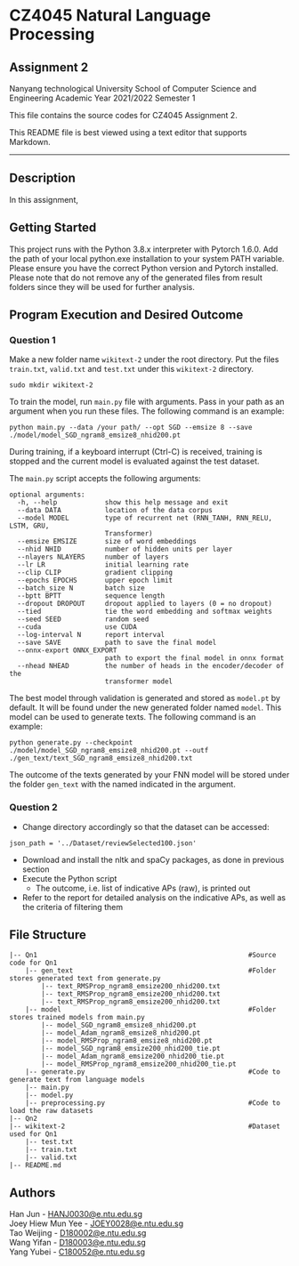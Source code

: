 # CZ4045 Natural Language Processing
## Assignment 2

Nanyang technological University
School of Computer Science and Engineering
Academic Year 2021/2022 Semester 1

This file contains the source codes for CZ4045 Assignment 2.

This README file is best viewed using a text editor that supports Markdown.

---

## Description

In this assignment, 

## Getting Started
This project runs with the Python 3.8.x interpreter with Pytorch 1.6.0. Add the path of your local python.exe installation to your system PATH variable. Please ensure you have the correct Python version and Pytorch installed. Please note that do not remove any of the generated files from result folders since they will be used for further analysis.

## Program Execution and Desired Outcome

### Question 1
Make a new folder name `wikitext-2` under the root directory. 
Put the files `train.txt`, `valid.txt` and `test.txt` under this `wikitext-2` directory.
```
sudo mkdir wikitext-2
``` 
To train the model, run `main.py` file with arguments. Pass in your path as an argument when you run these files. The following command is an example:
```
python main.py --data /your path/ --opt SGD --emsize 8 --save ./model/model_SGD_ngram8_emsize8_nhid200.pt
```

During training, if a keyboard interrupt (Ctrl-C) is received, training is stopped and the current model is evaluated against the test dataset.

The `main.py` script accepts the following arguments:
```
optional arguments:
  -h, --help            show this help message and exit
  --data DATA           location of the data corpus
  --model MODEL         type of recurrent net (RNN_TANH, RNN_RELU, LSTM, GRU,
                        Transformer)
  --emsize EMSIZE       size of word embeddings
  --nhid NHID           number of hidden units per layer
  --nlayers NLAYERS     number of layers
  --lr LR               initial learning rate
  --clip CLIP           gradient clipping
  --epochs EPOCHS       upper epoch limit
  --batch_size N        batch size
  --bptt BPTT           sequence length
  --dropout DROPOUT     dropout applied to layers (0 = no dropout)
  --tied                tie the word embedding and softmax weights
  --seed SEED           random seed
  --cuda                use CUDA
  --log-interval N      report interval
  --save SAVE           path to save the final model
  --onnx-export ONNX_EXPORT
                        path to export the final model in onnx format
  --nhead NHEAD         the number of heads in the encoder/decoder of the
                        transformer model
```

The best model through validation is generated and stored as `model.pt` by default. It will be found under the new generated folder named `model`.
This model can be used to generate texts. The following command is an example:
``` 
python generate.py --checkpoint ./model/model_SGD_ngram8_emsize8_nhid200.pt --outf ./gen_text/text_SGD_ngram8_emsize8_nhid200.txt 
```
The outcome of the texts generated by your FNN model will be stored under the folder `gen_text` with the named indicated in the argument. 

 
### Question 2
* Change directory accordingly so that the dataset can be accessed:
```
json_path = '../Dataset/reviewSelected100.json' 
``` 
* Download and install the nltk and spaCy packages, as done in previous section
* Execute the Python script
    * The outcome, i.e. list of indicative APs (raw), is printed out
* Refer to the report for detailed analysis on the indicative APs, as well as the criteria of filtering them


## File Structure
```
|-- Qn1                                                     #Source code for Qn1
    |-- gen_text                                            #Folder stores generated text from generate.py
        |-- text_RMSProp_ngram8_emsize200_nhid200.txt
        |-- text_RMSProp_ngram8_emsize200_nhid200.txt
        |-- text_RMSProp_ngram8_emsize200_nhid200.txt
    |-- model                                               #Folder stores trained models from main.py
        |-- model_SGD_ngram8_emsize8_nhid200.pt
        |-- model_Adam_ngram8_emsize8_nhid200.pt
        |-- model_RMSProp_ngram8_emsize8_nhid200.pt
        |-- model_SGD_ngram8_emsize200_nhid200_tie.pt
        |-- model_Adam_ngram8_emsize200_nhid200_tie.pt
        |-- model_RMSProp_ngram8_emsize200_nhid200_tie.pt
    |-- generate.py                                         #Code to generate text from language models
    |-- main.py
    |-- model.py
    |-- preprocessing.py                                    #Code to load the raw datasets
|-- Qn2
|-- wikitext-2                                              #Dataset used for Qn1
    |-- test.txt
    |-- train.txt
    |-- valid.txt
|-- README.md
```

## Authors
Han Jun - HANJ0030@e.ntu.edu.sg  
Joey Hiew Mun Yee - JOEY0028@e.ntu.edu.sg  
Tao Weijing - D180002@e.ntu.edu.sg  
Wang Yifan - D180003@e.ntu.edu.sg  
Yang Yubei - C180052@e.ntu.edu.sg
